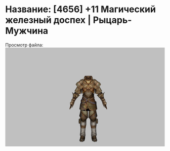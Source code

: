 # Название: [4656] +11 Магический железный доспех | Рыцарь-Мужчина

Просмотр файла:
![p000004.png](p000004.png)